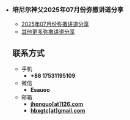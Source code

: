 - ### 培尼尔神父2025年07月份弥撒讲道分享
  
  - [2025年07月份弥撒讲道分享](https://izshui.github.io/2025.07/2125/07/01/培尼尔神父25年07月份弥撒讲道分享/)
  - [其他更多弥撒讲道分享](https://izshui.github.io)
  
  <!-- .slide vertical=true -->
  
  ## 联系方式
  
  - 手机
    - **+86 17531195109**
  - 微信
    - **Esauoo**
  - 邮箱
    - **[jhonguo[at]126.com](mailto:jhonguo@126.com)**
    - **[hbxgtc[at]gmail.com](mailto:hbxgtc@gmail.com)**
